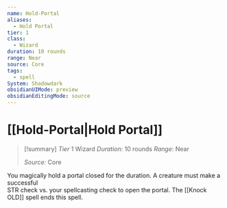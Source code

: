 ```yaml
---
name: Hold-Portal
aliases:
  - Hold Portal
tier: 1
class:
  - Wizard
duration: 10 rounds
range: Near
source: Core
tags:
  - spell
System: Shadowdark
obsidianUIMode: preview
obsidianEditingMode: source
---
```

# [[Hold-Portal|Hold Portal]]

>[!summary]
> *Tier* 1
> Wizard
> *Duration*: 10 rounds
> *Range*: Near
> 
> *Source:* Core

You magically hold a portal  closed for the duration. A  creature must make a successful  
STR check vs. your spellcasting  check to open the portal. The  [[Knock OLD]] spell ends this spell.


